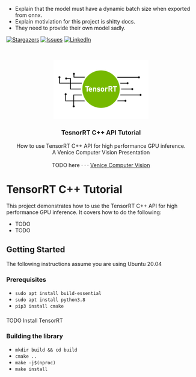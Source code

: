 - Explain that the model must have a dynamic batch size when exported from onnx.
- Explain motiviation for this project is shitty docs. 
- They need to provide their own model sadly. 


[![Stargazers][stars-shield]][stars-url]
[![Issues][issues-shield]][issues-url]
[![LinkedIn][linkedin-shield]][linkedin-url]



<!-- PROJECT LOGO -->
<br />
<p align="center">
  <a href="https://github.com/cyrusbehr/tensorrt-cpp-api">
    <img width="50%" src="images/logo.png" alt="logo">
  </a>

  <h3 align="center">TesnorRT C++ API Tutorial</h3>

  <p align="center">
    How to use TensorRT C++ API for high performance GPU inference.
    <br />
    A Venice Computer Vision Presentation
    <br />
    <br />
    TODO here
    <!-- <a href="https://www.youtube.com/watch?v=R4KH2V5pTLI&feature=youtu.be">Video Presentation</a> -->
  ·
  <!-- <a href="https://docs.google.com/presentation/d/1hluqipWiqk3ACReqXf_7tpwtTfCvFcvSwOj4sf3Su6A/edit?usp=sharing">Presentation Slides</a> -->
    ·
    <!-- <a href="https://social.trueface.ai/34gcD2q">Blog Post</a> -->
    ·
    <a href="https://venicecomputervision.com/">Venice Computer Vision</a>
  </p>
</p>

# TensorRT C++ Tutorial
This project demonstrates how to use the TensorRT C++ API for high performance GPU inference. It covers how to do the following:
- TODO
- TODO

## Getting Started
The following instructions assume you are using Ubuntu 20.04

### Prerequisites
- `sudo apt install build-essential`
- `sudo apt install python3.8`
- `pip3 install cmake`


### 
TODO Install TensorRT

### Building the library
- `mkdir build && cd build`
- `cmake ..`
- `make -j$(nproc)`
- `make install`


<!-- MARKDOWN LINKS & IMAGES -->
<!-- https://www.markdownguide.org/basic-syntax/#reference-style-links -->
[stars-shield]: https://img.shields.io/github/stars/cyrusbehr/tensorrt-cpp-api.svg?style=flat-square
[stars-url]: https://github.com/cyrusbehr/tensorrt-cpp-api/stargazers
[issues-shield]: https://img.shields.io/github/issues/cyrusbehr/tensorrt-cpp-api.svg?style=flat-square
[issues-url]: https://github.com/cyrusbehr/tensorrt-cpp-api/issues
[linkedin-shield]: https://img.shields.io/badge/-LinkedIn-black.svg?style=flat-square&logo=linkedin&colorB=555
[linkedin-url]: https://linkedin.com/in/cyrus-behroozi/
